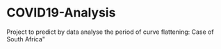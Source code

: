 # COVID19-Analysis
Project to predict by data analyse the period of curve flattening: Case of South Africa" 
